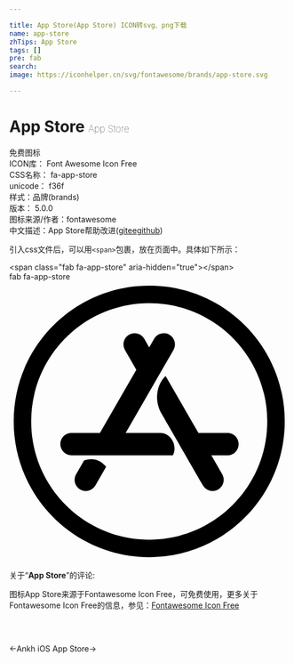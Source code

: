 ```yaml
---

title: App Store(App Store) ICON转svg、png下载
name: app-store
zhTips: App Store
tags: []
pre: fab
search: 
image: https://iconhelper.cn/svg/fontawesome/brands/app-store.svg

---
```


# App Store  <small style="font-size: 60%;font-weight: 100">App Store</small>


<div class="detail-page">
<p>
<span><span class="badge-success badge">免费图标</span> </span>
<br/>
<span>
ICON库：
<span class="badge-secondary badge">Font Awesome Icon Free</span> 
</span>
<br/>
<span>
CSS名称：
<span class="badge-secondary badge">fa-app-store</span> 
</span>
<br/>
<span>
unicode：
<span class="badge-secondary badge">f36f</span> 
<copy-btn content='f36f' btn-title=""></copy-btn>
<copy-btn :content='String.fromCodePoint(parseInt("f36f", 16))' btn-title="复制U"></copy-btn>
</span><br/><span>样式：<span class="badge-light badge">品牌(brands)</span></span>
<br/>
<span>
版本：
<span class="badge-secondary badge">5.0.0</span> 
</span>
<br/>
<span>图标来源/作者：<span class="badge-light badge">fontawesome</span></span> 
<br/>
<span class="zh-detail">中文描述：<span class="badge-primary badge">App Store</span><span class="help-link"><span>帮助改进</span>(<a href="https://gitee.com/liuwave/icon-helper/edit/master/json/fontawesome/brands/app-store.json" target="_blank" rel="noopener noreferrer">gitee</a><a href="https://github.com/liuwave/icon-helper/edit/master/json/fontawesome/brands/app-store.json" target="_blank" rel="noopener noreferrer">github</a></span>)</span><br/>
</p>
</div>
<div class="alert alert-dark">
  <i class="fab fa-app-store fa-xs"></i>
  <i class="fab fa-app-store fa-sm"></i>
  <i class="fab fa-app-store fa-lg"></i>
  <i class="fab fa-app-store fa-2x"></i>
  <i class="fab fa-app-store fa-3x"></i>
  <i class="fab fa-app-store fa-5x"></i>
  <i class="fab fa-app-store fa-7x"></i>
</div>
<div>
  <p>引入css文件后，可以用<code>&lt;span&gt;</code>包裹，放在页面中。具体如下所示：    
  </p>
  <div class="alert alert-primary" style="font-size: 14px">
    &lt;span class="fab fa-app-store" aria-hidden="true"&gt;&lt;/span&gt;
    <copy-btn content='<span class="fab fa-app-store" aria-hidden="true"></span>'></copy-btn>
  </div>
  <div class="alert alert-secondary">
    <i class="fab fa-app-store"
    style="font-size: 24px"
    aria-hidden="true"></i> fab fa-app-store
    <copy-btn content="fab fa-app-store" btn-title="复制图标名称"></copy-btn>
  </div>
</div>
<div id="svg" class="svg-wrap">
<svg xmlns="http://www.w3.org/2000/svg" viewBox="0 0 512 512"><path d="M255.9 120.9l9.1-15.7c5.6-9.8 18.1-13.1 27.9-7.5 9.8 5.6 13.1 18.1 7.5 27.9l-87.5 151.5h63.3c20.5 0 32 24.1 23.1 40.8H113.8c-11.3 0-20.4-9.1-20.4-20.4 0-11.3 9.1-20.4 20.4-20.4h52l66.6-115.4-20.8-36.1c-5.6-9.8-2.3-22.2 7.5-27.9 9.8-5.6 22.2-2.3 27.9 7.5l8.9 15.7zm-78.7 218l-19.6 34c-5.6 9.8-18.1 13.1-27.9 7.5-9.8-5.6-13.1-18.1-7.5-27.9l14.6-25.2c16.4-5.1 29.8-1.2 40.4 11.6zm168.9-61.7h53.1c11.3 0 20.4 9.1 20.4 20.4 0 11.3-9.1 20.4-20.4 20.4h-29.5l19.9 34.5c5.6 9.8 2.3 22.2-7.5 27.9-9.8 5.6-22.2 2.3-27.9-7.5-33.5-58.1-58.7-101.6-75.4-130.6-17.1-29.5-4.9-59.1 7.2-69.1 13.4 23 33.4 57.7 60.1 104zM256 8C119 8 8 119 8 256s111 248 248 248 248-111 248-248S393 8 256 8zm216 248c0 118.7-96.1 216-216 216-118.7 0-216-96.1-216-216 0-118.7 96.1-216 216-216 118.7 0 216 96.1 216 216z"/></svg>
</div>
<detail full-name='fa-app-store'></detail>
<div class="icon-detail__container">
<p>关于“<b>App Store</b>”的评论:</p>
</div>
<Vssue title="关于“App Store”的评论" />    
<div><p>图标App Store来源于Fontawesome Icon Free，可免费使用，更多关于  Fontawesome Icon Free的信息，参见：<a target="_blank" href="https://iconhelper.cn/fontawesome.html">Fontawesome Icon Free</a>
</p></div>

<div style="padding:2rem 0 " class="page-nav"><p class="inner"><span class="prev">←<router-link to="/icon/solid/ankh.html">Ankh</router-link></span> <span class="next"><router-link to="/icon/brands/app-store-ios.html">iOS App Store</router-link>→</span></p></div>
